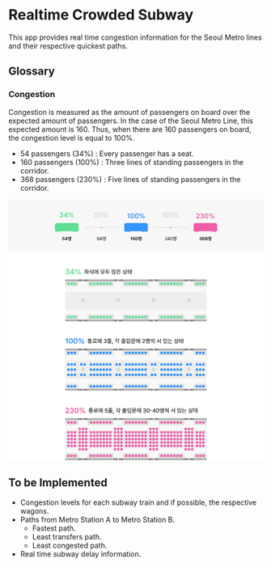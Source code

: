 # Realtime Crowded Subway
This app provides real time congestion information for the Seoul Metro lines and their respective quickest paths.


## Glossary
### Congestion
Congestion is measured as the amount of passengers on board over the expected amount of passengers.
In the case of the Seoul Metro Line, this expected amount is 160. Thus, when there are 160 passengers on board, the congestion level is equal to 100%. 
- 54 passengers (34%) : Every passenger has a seat.
- 160 passengers (100%) : Three lines of standing passengers in the corridor.
- 368 passengers (230%) : Five lines of standing passengers in the corridor.

![Congestion](docs/static/puzzle_congestion.jpg)

## To be Implemented
- Congestion levels for each subway train and if possible, the respective wagons.
- Paths from Metro Station A to Metro Station B.
    - Fastest path.
    - Least transfers path.
    - Least congested path.
- Real time subway delay information.
